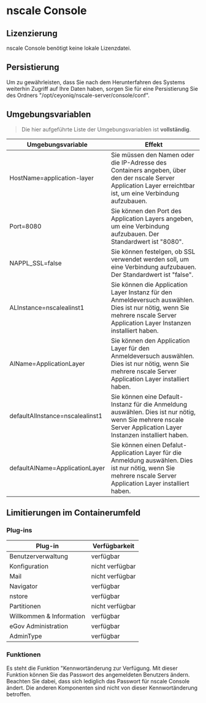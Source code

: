# nscale Console

## Lizenzierung

nscale Console benötigt keine lokale Lizenzdatei.

## Persistierung

Um zu gewährleisten, dass Sie nach dem Herunterfahren des Systems weiterhin Zugriff auf Ihre Daten haben, sorgen Sie für eine Persistierung Sie des Ordners "/opt/ceyoniq/nscale-server/console/conf".

## Umgebungsvariablen

>Die hier aufgeführte Liste der Umgebungsvariablen ist **vollständig**.

|Umgebungsvariable | Effekt |
|---|---|
|HostName=application-layer |Sie müssen den Namen oder die IP-Adresse des Containers angeben, über den der nscale Server Application Layer erreichtbar ist, um eine Verbindung aufzubauen.|
|Port=8080 | Sie können den Port des Application Layers angeben, um eine Verbindung aufzubauen. Der Standardwert ist "8080".|
|NAPPL_SSL=false | Sie können festelgen, ob SSL verwendet werden soll, um eine Verbindung aufzubauen. Der Standardwert ist "false". |
|ALInstance=nscalealinst1 |Sie können die Application Layer Instanz für den Anmeldeversuch auswählen. Dies ist nur nötig, wenn Sie mehrere nscale Server Application Layer Instanzen installiert haben.|
|AlName=ApplicationLayer |Sie können den Application Layer für den Anmeldeversuch auswählen. Dies ist nur nötig, wenn Sie mehrere nscale Server Application Layer installiert haben.|
|defaultAlInstance=nscalealinst1 |Sie können eine Default-Instanz für die Anmeldung auswählen. Dies ist nur nötig, wenn Sie mehrere nscale Server Application Layer Instanzen installiert haben.|
|defaultAlName=ApplicationLayer|Sie können einen Defalut-Application Layer für die Anmeldung auswählen. Dies ist nur nötig, wenn Sie mehrere nscale Server Application Layer installiert haben.|

## Limitierungen im Containerumfeld

### Plug-ins

|Plug-in | Verfügbarkeit|
|---|---|
|Benutzerverwaltung |verfügbar|
|Konfiguration|nicht verfügbar|
|Mail|nicht verfügbar|
|Navigator|verfügbar|
|nstore|verfügbar|
|Partitionen|nicht verfügbar|
|Willkommen & Information|verfügbar|
|eGov Administration |verfügbar|
|AdminType|verfügbar|

### Funktionen

Es steht die Funktion "Kennwortänderung zur Verfügung.
Mit dieser Funktion können Sie das Passwort des angemeldeten Benutzers ändern.
Beachten Sie dabei, dass sich lediglich das Passwort für nscale Console ändert.
Die anderen Komponenten sind nicht von dieser Kennwortänderung betroffen.

